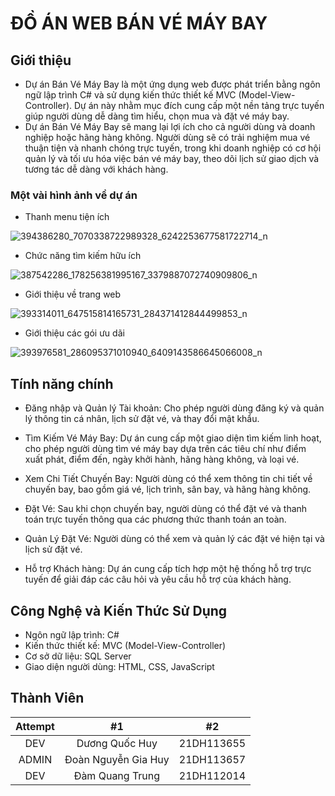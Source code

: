 # ĐỒ ÁN WEB BÁN VÉ MÁY BAY
## Giới thiệu
- Dự án Bán Vé Máy Bay là một ứng dụng web được phát triển bằng ngôn ngữ lập trình C# và sử dụng kiến thức thiết kế MVC (Model-View-Controller). Dự án này nhằm mục đích cung cấp một nền tảng trực tuyến giúp người dùng dễ dàng tìm hiểu, chọn mua và đặt vé máy bay.
- Dự án Bán Vé Máy Bay sẽ mang lại lợi ích cho cả người dùng và doanh nghiệp hoặc hãng hàng không. Người dùng sẽ có trải nghiệm mua vé thuận tiện và nhanh chóng trực tuyến, trong khi doanh nghiệp có cơ hội quản lý và tối ưu hóa việc bán vé máy bay, theo dõi lịch sử giao dịch và tương tác dễ dàng với khách hàng.
### Một vài hình ảnh về dự án
- Thanh menu tiện ích

![394386280_7070338722989328_6242253677581722714_n](https://github.com/huy01202880608/Webbanvemaybay/assets/145096900/2045f4dc-6c6c-452e-95ad-20f3743a60da)

- Chức năng tìm kiếm hữu ích

![387542286_178256381995167_3379887072740909806_n](https://github.com/huy01202880608/Webbanvemaybay/assets/145096900/9d65443a-4a16-435f-aa35-b69646de15d6)

- Giới thiệu về trang web

![393314011_647515814165731_284371412844499853_n](https://github.com/huy01202880608/Webbanvemaybay/assets/145096900/d56fb658-4d3f-4606-9fd4-f4a599ab8291)

- Giới thiệu các gói ưu dãi

![393976581_286095371010940_6409143586645066008_n](https://github.com/huy01202880608/Webbanvemaybay/assets/145096900/1bb8930f-a8b9-4119-8815-4e4faea03b82)


## Tính năng chính
- Đăng nhập và Quản lý Tài khoản: Cho phép người dùng đăng ký và quản lý thông tin cá nhân, lịch sử đặt vé, và thay đổi mật khẩu.

- Tìm Kiếm Vé Máy Bay: Dự án cung cấp một giao diện tìm kiếm linh hoạt, cho phép người dùng tìm vé máy bay dựa trên các tiêu chí như điểm xuất phát, điểm đến, ngày khởi hành, hãng hàng không, và loại vé.

- Xem Chi Tiết Chuyến Bay: Người dùng có thể xem thông tin chi tiết về chuyến bay, bao gồm giá vé, lịch trình, sân bay, và hãng hàng không.

- Đặt Vé: Sau khi chọn chuyến bay, người dùng có thể đặt vé và thanh toán trực tuyến thông qua các phương thức thanh toán an toàn.

- Quản Lý Đặt Vé: Người dùng có thể xem và quản lý các đặt vé hiện tại và lịch sử đặt vé.

- Hỗ trợ Khách hàng: Dự án cung cấp tích hợp một hệ thống hỗ trợ trực tuyến để giải đáp các câu hỏi và yêu cầu hỗ trợ của khách hàng.

## Công Nghệ và Kiến Thức Sử Dụng
- Ngôn ngữ lập trình: C#
- Kiến thức thiết kế: MVC (Model-View-Controller)
- Cơ sở dữ liệu: SQL Server
- Giao diện người dùng: HTML, CSS, JavaScript

## Thành Viên
| Attempt | #1    | #2    |
| :-----: | :---: | :---: |
| DEV| Dương Quốc Huy   | 21DH113655   |
| ADMIN| Đoàn Nguyễn Gia Huy   | 21DH113657   |
| DEV| Đàm Quang Trung  | 21DH112014    |


